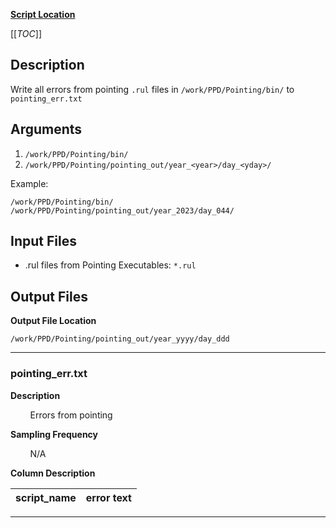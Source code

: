 [**Script Location**](https://repositories.arlut.utexas.edu/ICESat2_PPD/PPD/-/blob/master/Pointing/pointing_src/total_error.py)

[[_TOC_]]

## Description

Write all errors from pointing `.rul` files in `/work/PPD/Pointing/bin/` to `pointing_err.txt`

## Arguments

1. `/work/PPD/Pointing/bin/`
2. `/work/PPD/Pointing/pointing_out/year_<year>/day_<yday>/`

Example:

`/work/PPD/Pointing/bin/ /work/PPD/Pointing/pointing_out/year_2023/day_044/`

## Input Files

- .rul files from Pointing Executables: `*.rul`

## Output Files

**Output File Location**

`/work/PPD/Pointing/pointing_out/year_yyyy/day_ddd`

---

### pointing_err.txt

**Description**

&nbsp; &nbsp; &nbsp; &nbsp;
Errors from pointing

**Sampling Frequency**

&nbsp; &nbsp; &nbsp; &nbsp;
N/A

**Column Description**

| script_name | error text | 
| ---        | ---     | 

---
